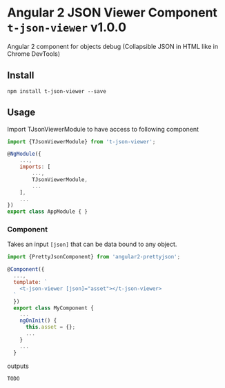 # 


# Angular 2 JSON Viewer Component `t-json-viewer` v1.0.0

Angular 2 component for objects debug (Collapsible JSON in HTML like in Chrome DevTools)

## Install

```
npm install t-json-viewer --save
```

## Usage

Import TJsonViewerModule to have access to following component
```js
import {TJsonViewerModule} from 't-json-viewer';

@NgModule({
    ...,
    imports: [
        ...,
        TJsonViewerModule,
        ...
    ],
    ...
})
export class AppModule { }
```

### Component

 Takes an input `[json]` that can be data bound to any object.

```js
import {PrettyJsonComponent} from 'angular2-prettyjson';

@Component({
  ...,
  template: `
    <t-json-viewer [json]="asset"></t-json-viewer>
  `
  })
  export class MyComponent {
    ...
    ngOnInit() {
      this.asset = {};
      ...
    }
    ...
  }
```

outputs

```TODO```


